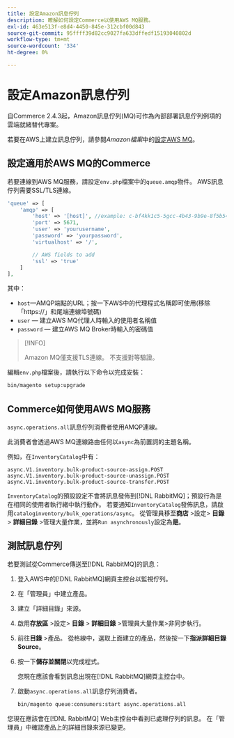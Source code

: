 ```yaml
---
title: 設定Amazon訊息佇列
description: 瞭解如何設定Commerce以使用AWS MQ服務。
exl-id: 463e513f-e8d4-4450-845e-312cbf00d843
source-git-commit: 95ffff39d82cc9027fa633dffedf15193040802d
workflow-type: tm+mt
source-wordcount: '334'
ht-degree: 0%

---
```


# 設定Amazon訊息佇列

自Commerce 2.4.3起，Amazon訊息佇列(MQ)可作為內部部署訊息佇列例項的雲端就緒替代專案。

若要在AWS上建立訊息佇列，請參閱&#x200B;_Amazon檔案_&#x200B;中的[設定AWS MQ](https://docs.aws.amazon.com/amazon-mq/latest/developer-guide/amazon-mq-setting-up.html)。

## 設定適用於AWS MQ的Commerce

若要連線到AWS MQ服務，請設定`env.php`檔案中的`queue.amqp`物件。
AWS訊息佇列需要SSL/TLS連線。

```php
'queue' => [
    'amqp' => [
        'host' => '[host]', //example: c-bf4kk1c5-5gcc-4b43-9b9e-8f5b54d234.mq.us-west-3.amazonaws.com
        'port' => 5671,
        'user' => 'yourusername',
        'password' => 'yourpassword',
        'virtualhost' => '/',

        // AWS fields to add
        'ssl' => 'true'
    ]
],
```

其中：

- `host`—AMQP端點的URL；按一下AWS中的代理程式名稱即可使用(移除「https://」和尾端連線埠號碼)
- `user` — 建立AWS MQ代理人時輸入的使用者名稱值
- `password` — 建立AWS MQ Broker時輸入的密碼值

>[!INFO]
>
>Amazon MQ僅支援TLS連線。 不支援對等驗證。

編輯`env.php`檔案後，請執行以下命令以完成安裝：

```bash
bin/magento setup:upgrade
```

## Commerce如何使用AWS MQ服務

`async.operations.all`訊息佇列消費者使用AMQP連線。

此消費者會透過AWS MQ連線路由任何以`async`為前置詞的主題名稱。

例如，在`InventoryCatalog`中有：

```text
async.V1.inventory.bulk-product-source-assign.POST
async.V1.inventory.bulk-product-source-unassign.POST
async.V1.inventory.bulk-product-source-transfer.POST
```

`InventoryCatalog`的預設設定不會將訊息發佈到[!DNL RabbitMQ]；預設行為是在相同的使用者執行緒中執行動作。 若要通知`InventoryCatalog`發佈訊息，請啟用`cataloginventory/bulk_operations/async`。 從管理員移至&#x200B;**商店** >設定> **目錄** > **詳細目錄** >管理大量作業，並將`Run asynchronously`設定為&#x200B;**是**。

## 測試訊息佇列

若要測試從Commerce傳送至[!DNL RabbitMQ]的訊息：

1. 登入AWS中的[!DNL RabbitMQ]網頁主控台以監視佇列。
1. 在「管理員」中建立產品。
1. 建立「詳細目錄」來源。
1. 啟用&#x200B;**存放區** >設定> **目錄** > **詳細目錄** >管理員大量作業>非同步執行。
1. 前往&#x200B;**目錄** >產品。 從格線中，選取上面建立的產品，然後按一下&#x200B;**指派詳細目錄Source**。
1. 按一下&#x200B;**儲存並關閉**&#x200B;以完成程式。

   您現在應該會看到訊息出現在[!DNL RabbitMQ]網頁主控台中。

1. 啟動`async.operations.all`訊息佇列消費者。

   ```bash
   bin/magento queue:consumers:start async.operations.all
   ```

您現在應該會在[!DNL RabbitMQ] Web主控台中看到已處理佇列的訊息。
在「管理員」中確認產品上的詳細目錄來源已變更。
